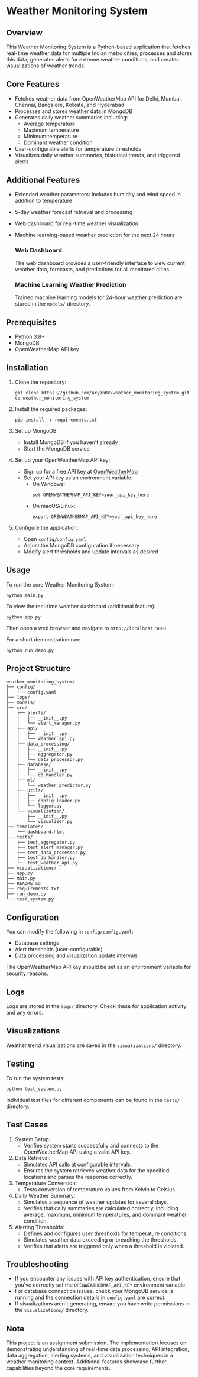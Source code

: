 # Weather Monitoring System

## Overview

This Weather Monitoring System is a Python-based application that fetches real-time weather data for multiple Indian metro cities, processes and stores this data, generates alerts for extreme weather conditions, and creates visualizations of weather trends.

## Core Features

- Fetches weather data from OpenWeatherMap API for Delhi, Mumbai, Chennai, Bangalore, Kolkata, and Hyderabad
- Processes and stores weather data in MongoDB
- Generates daily weather summaries including:
  - Average temperature
  - Maximum temperature
  - Minimum temperature
  - Dominant weather condition
- User-configurable alerts for temperature thresholds
- Visualizes daily weather summaries, historical trends, and triggered alerts

## Additional Features

- Extended weather parameters: Includes humidity and wind speed in addition to temperature
- 5-day weather forecast retrieval and processing
- Web dashboard for real-time weather visualization
- Machine learning-based weather prediction for the next 24 hours

    ### Web Dashboard
    The web dashboard provides a user-friendly interface to view current weather data, forecasts, and predictions for all monitored cities.

    ### Machine Learning Weather Prediction
    Trained machine learning models for 24-hour weather prediction are stored in the `models/` directory.

## Prerequisites

- Python 3.8+
- MongoDB
- OpenWeatherMap API key

## Installation

1. Clone the repository:
   ```
   git clone https://github.com/AryanBV/weather_monitoring_system.git
   cd weather_monitoring_system
   ```

2. Install the required packages:
   ```
   pip install -r requirements.txt
   ```

3. Set up MongoDB:
   - Install MongoDB if you haven't already
   - Start the MongoDB service

4. Set up your OpenWeatherMap API key:
   - Sign up for a free API key at [OpenWeatherMap](https://openweathermap.org/api)
   - Set your API key as an environment variable:
     - On Windows:
       ```
       set OPENWEATHERMAP_API_KEY=your_api_key_here
       ```
     - On macOS/Linux:
       ```
       export OPENWEATHERMAP_API_KEY=your_api_key_here
       ```

5. Configure the application:
   - Open `config/config.yaml`
   - Adjust the MongoDB configuration if necessary
   - Modify alert thresholds and update intervals as desired

## Usage

To run the core Weather Monitoring System:

```
python main.py
```

To view the real-time weather dashboard (additional feature):

```
python app.py
```

Then open a web browser and navigate to `http://localhost:5000`

For a short demonstration run:

```
python run_demo.py
```

## Project Structure

```
weather_monitoring_system/
├── config/
│   └── config.yaml
├── logs/
├── models/
├── src/
│   ├── alerts/
│   │   ├── __init__.py
│   │   └── alert_manager.py
│   ├── api/
│   │   ├── __init__.py
│   │   └── weather_api.py
│   ├── data_processing/
│   │   ├── __init__.py
│   │   ├── aggregator.py
│   │   └── data_processor.py
│   ├── database/
│   │   ├── __init__.py
│   │   └── db_handler.py
│   ├── ml/
│   │   └── weather_predictor.py
│   ├── utils/
│   │   ├── __init__.py
│   │   ├── config_loader.py
│   │   └── logger.py
│   └── visualization/
│       ├── __init__.py
│       └── visualizer.py
├── templates/
│   └── dashboard.html
├── tests/
│   ├── test_aggregator.py
│   ├── test_alert_manager.py
│   ├── test_data_processor.py
│   ├── test_db_handler.py
│   └── test_weather_api.py
├── visualizations/
├── app.py
├── main.py
├── README.md
├── requirements.txt
├── run_demo.py
└── test_system.py
```

## Configuration

You can modify the following in `config/config.yaml`:
- Database settings
- Alert thresholds (user-configurable)
- Data processing and visualization update intervals

The OpenWeatherMap API key should be set as an environment variable for security reasons.

## Logs

Logs are stored in the `logs/` directory. Check these for application activity and any errors.

## Visualizations

Weather trend visualizations are saved in the `visualizations/` directory.

## Testing

To run the system tests:

```
python test_system.py
```

Individual test files for different components can be found in the `tests/` directory.

## Test Cases

1. System Setup:
   - Verifies system starts successfully and connects to the OpenWeatherMap API using a valid API key.
2. Data Retrieval:
   - Simulates API calls at configurable intervals.
   - Ensures the system retrieves weather data for the specified locations and parses the response correctly.
3. Temperature Conversion:
   - Tests conversion of temperature values from Kelvin to Celsius.
4. Daily Weather Summary:
   - Simulates a sequence of weather updates for several days.
   - Verifies that daily summaries are calculated correctly, including average, maximum, minimum temperatures, and dominant weather condition.
5. Alerting Thresholds:
   - Defines and configures user thresholds for temperature conditions.
   - Simulates weather data exceeding or breaching the thresholds.
   - Verifies that alerts are triggered only when a threshold is violated.

## Troubleshooting

- If you encounter any issues with API key authentication, ensure that you've correctly set the `OPENWEATHERMAP_API_KEY` environment variable.
- For database connection issues, check your MongoDB service is running and the connection details in `config.yaml` are correct.
- If visualizations aren't generating, ensure you have write permissions in the `visualizations/` directory.

## Note

This project is an assignment submission. The implementation focuses on demonstrating understanding of real-time data processing, API integration, data aggregation, alerting systems, and visualization techniques in a weather monitoring context. Additional features showcase further capabilities beyond the core requirements.